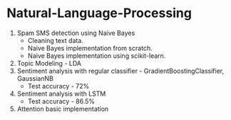 # Natural-Language-Processing
1. Spam SMS detection using Naive Bayes
   * Cleaning text data.
   *  Naive Bayes implementation from scratch.
   * Naive Bayes implementation using scikit-learn.
2. Topic Modeling - LDA 
3. Sentiment analysis with regular classifier - GradientBoostingClassifier, GaussianNB 
    * Test accuracy - 72% 
4. Sentiment analysis with LSTM
    * Test accuracy - 86.5% 
5. Attention basic implementation
